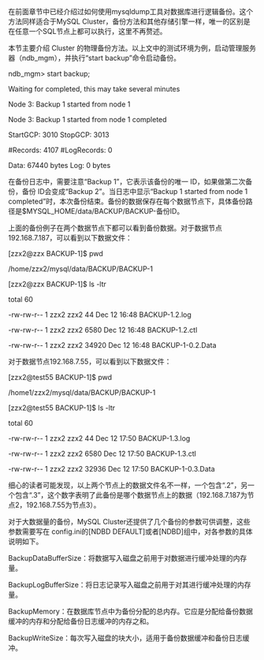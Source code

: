 

在前面章节中已经介绍过如何使用mysqldump工具对数据库进行逻辑备份。这个方法同样适合于MySQL Cluster，备份方法和其他存储引擎一样，唯一的区别是在任意一个SQL节点上都可以执行，这里不再赘述。

本节主要介绍 Cluster 的物理备份方法。以上文中的测试环境为例，启动管理服务器（ndb_mgm），并执行“start backup”命令启动备份。

ndb_mgm> start backup;

Waiting for completed, this may take several minutes

Node 3: Backup 1 started from node 1

Node 3: Backup 1 started from node 1 completed

StartGCP: 3010 StopGCP: 3013

#Records: 4107 #LogRecords: 0

Data: 67440 bytes Log: 0 bytes

在备份日志中，需要注意“Backup 1”，它表示该备份的唯一 ID，如果做第二次备份，备份 ID会变成“Backup 2”。当日志中显示“Backup 1 started from node 1 completed”时，本次备份结束。备份的数据保存在每个数据节点下，具体备份路径是$MYSQL_HOME/data/BACKUP/BACKUP-备份ID。

上面的备份例子在两个数据节点下都可以看到备份数据。对于数据节点192.168.7.187，可以看到以下数据文件：

[zzx2@zzx BACKUP-1]$ pwd

/home/zzx2/mysql/data/BACKUP/BACKUP-1

[zzx2@zzx BACKUP-1]$ ls -ltr

total 60

-rw-rw-r-- 1 zzx2 zzx2 44 Dec 12 16:48 BACKUP-1.2.log

-rw-rw-r-- 1 zzx2 zzx2 6580 Dec 12 16:48 BACKUP-1.2.ctl

-rw-rw-r-- 1 zzx2 zzx2 34920 Dec 12 16:48 BACKUP-1-0.2.Data

对于数据节点192.168.7.55，可以看到以下数据文件：

[zzx2@test55 BACKUP-1]$ pwd

/home1/zzx2/mysql/data/BACKUP/BACKUP-1

[zzx2@test55 BACKUP-1]$ ls -ltr

total 60

-rw-rw-r-- 1 zzx2 zzx2 44 Dec 12 17:50 BACKUP-1.3.log

-rw-rw-r-- 1 zzx2 zzx2 6580 Dec 12 17:50 BACKUP-1.3.ctl

-rw-rw-r-- 1 zzx2 zzx2 32936 Dec 12 17:50 BACKUP-1-0.3.Data

细心的读者可能发现，以上两个节点上的数据文件名不一样，一个包含“.2”，另一个包含“.3”，这个数字表明了此备份是哪个数据节点上的数据（192.168.7.187为节点2，192.168.7.55为节点3）。

对于大数据量的备份，MySQL Cluster还提供了几个备份的参数可供调整，这些参数需要写在 config.ini的[NDBD DEFAULT]或者[NDBD]组中，对各参数的具体说明如下。

BackupDataBufferSize：将数据写入磁盘之前用于对数据进行缓冲处理的内存量。

BackupLogBufferSize：将日志记录写入磁盘之前用于对其进行缓冲处理的内存量。

BackupMemory：在数据库节点中为备份分配的总内存。它应是分配给备份数据缓冲的内存和分配给备份日志缓冲的内存之和。

BackupWriteSize：每次写入磁盘的块大小，适用于备份数据缓冲和备份日志缓冲。




